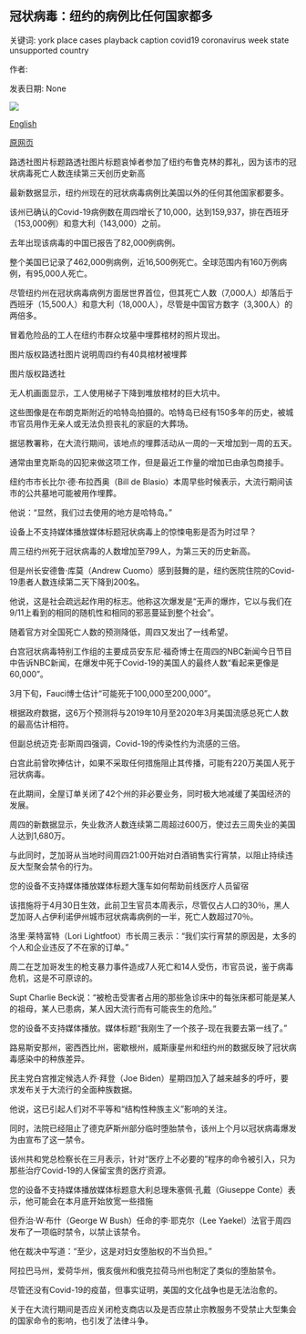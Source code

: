 ## 冠状病毒：纽约的病例比任何国家都多

关键词: york place cases playback caption covid19 coronavirus week state unsupported country

作者: 

发表日期: None

![](https://ichef.bbci.co.uk/news/1024/branded_news/1B20/production/_111744960_hi061004818.jpg)

[English](Coronavirus%3A%20New%20York%20has%20more%20cases%20than%20any%20country.md)

[原网页](https://www.bbc.com/news/world-us-canada-52239261)

路透社图片标题路透社图片标题哀悼者参加了纽约布鲁克林的葬礼，因为该市的冠状病毒死亡人数连续第三天创历史新高

最新数据显示，纽约州现在的冠状病毒病例比美国以外的任何其他国家都要多。

该州已确认的Covid-19病例数在周四增长了10,000，达到159,937，排在西班牙（153,000例）和意大利（143,000）之前。

去年出现该病毒的中国已报告了82,000例病例。

整个美国已记录了462,000例病例，近16,500例死亡。全球范围内有160万例病例，有95,000人死亡。

尽管纽约州在冠状病毒病例方面居世界首位，但其死亡人数（7,000人）却落后于西班牙（15,500人）和意大利（18,000人），尽管是中国官方数字（3,300人）的两倍多。

冒着危险品的工人在纽约市群众坟墓中埋葬棺材的照片现出。

图片版权路透社图片说明周四约有40具棺材被埋葬

图片版权路透社

无人机画面显示，工人使用梯子下降到堆放棺材的巨大坑中。

这些图像是在布朗克斯附近的哈特岛拍摄的。哈特岛已经有150多年的历史，被城市官员用作无亲人或无法负担丧礼的家庭的大葬场。

据惩教署称，在大流行期间，该地点的埋葬活动从一周的一天增加到一周的五天。

通常由里克斯岛的囚犯来做这项工作，但是最近工作量的增加已由承包商接手。

纽约市市长比尔·德·布拉西奥（Bill de Blasio）本周早些时候表示，大流行期间该市的公共墓地可能被用作埋葬。

他说：“显然，我们过去使用的地方是哈特岛。”

设备上不支持媒体播放媒体标题冠状病毒上的惊悚电影是否为时过早？

周三纽约州死于冠状病毒的人数增加至799人，为第三天的历史新高。

但是州长安德鲁·库莫（Andrew Cuomo）感到鼓舞的是，纽约医院住院的Covid-19患者人数连续第二天下降到200名。

他说，这是社会疏远起作用的标志。他称这次爆发是“无声的爆炸，它以与我们在9/11上看到的相同的随机性和相同的邪恶蔓延到整个社会”。

随着官方对全国死亡人数的预测降低，周四又发出了一线希望。

白宫冠状病毒特别工作组的主要成员安东尼·福奇博士在周四的NBC新闻今日节目中告诉NBC新闻，在爆发中死于Covid-19的美国人的最终人数“看起来更像是60,000”。

3月下旬，Fauci博士估计“可能死于100,000至200,000”。

根据政府数据，这6万个预测将与2019年10月至2020年3月美国流感总死亡人数的最高估计相符。

但副总统迈克·彭斯周四强调，Covid-19的传染性约为流感的三倍。

白宫此前曾吹捧估计，如果不采取任何措施阻止其传播，可能有220万美国人死于冠状病毒。

在此期间，全屋订单关闭了42个州的非必要业务，同时极大地减缓了美国经济的发展。

周四的新数据显示，失业救济人数连续第二周超过600万，使过去三周失业的美国人达到1,680万。

与此同时，芝加哥从当地时间周四21:00开始对白酒销售实行宵禁，以阻止持续违反大型聚会禁令的行为。

您的设备不支持媒体播放媒体标题大篷车如何帮助前线医疗人员留宿

该措施将于4月30日生效，此前卫生官员本周表示，尽管仅占人口的30％，黑人芝加哥人占伊利诺伊州城市冠状病毒病例的一半，死亡人数超过70％。

洛里·莱特富特（Lori Lightfoot）市长周三表示：“我们实行宵禁的原因是，太多的个人和企业违反了不在家的订单。”

周二在芝加哥发生的枪支暴力事件造成7人死亡和14人受伤，市官员说，鉴于病毒危机，这是不可原谅的。

Supt Charlie Beck说：“被枪击受害者占用的那些急诊床中的每张床都可能是某人的祖母，某人已患病，某人因大流行而有可能丧生的危险。”

您的设备不支持媒体播放。媒体标题“我刚生了一个孩子-现在我要去第一线了。”

路易斯安那州，密西西比州，密歇根州，威斯康星州和纽约州的数据反映了冠状病毒感染中的种族差异。

民主党白宫推定候选人乔·拜登（Joe Biden）星期四加入了越来越多的呼吁，要求发布关于大流行的全面种族数据。

他说，这已引起人们对不平等和“结构性种族主义”影响的关注。

同时，法院已经阻止了德克萨斯州部分临时堕胎禁令，该州上个月以冠状病毒爆发为由宣布了这一禁令。

该州共和党总检察长在三月表示，针对“医疗上不必要的”程序的命令被引入，只为那些治疗Covid-19的人保留宝贵的医疗资源。

您的设备不支持媒体播放媒体标题意大利总理朱塞佩·孔戴（Giuseppe Conte）表示，他可能会在本月底开始放宽一些措施

但乔治·W·布什（George W Bush）任命的李·耶克尔（Lee Yaekel）法官于周四发布了一项临时禁令，以禁止该禁令。

他在裁决中写道：“至少，这是对妇女堕胎权的不当负担。”

阿拉巴马州，爱荷华州，俄亥俄州和俄克拉荷马州也制定了类似的堕胎禁令。

尽管还没有Covid-19的疫苗，但事实证明，美国的文化战争也是无法治愈的。

关于在大流行期间是否应关闭枪支商店以及是否应禁止宗教服务不受禁止大型集会的国家命令的影响，也引发了法律斗争。